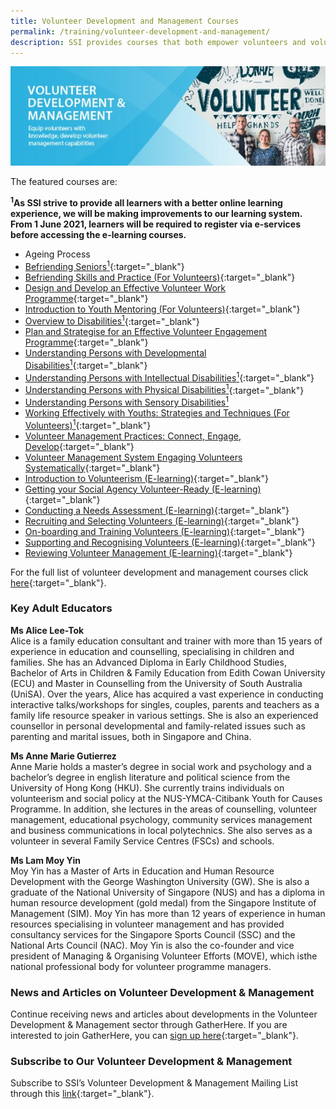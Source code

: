 ```yaml
---
title: Volunteer Development and Management Courses
permalink: /training/volunteer-development-and-management/
description: SSI provides courses that both empower volunteers and volunteer managers.
---
```

![Social Service Institute (SSI) Singapore - Volunteer Development & Management Courses](/images/training/Volunteer_SSI_header-banner-757-x-239px8.jpg)

The featured courses are:   

**<sup>1</sup>As SSI strive to provide all learners with a better online learning experience, we will be making improvements to our learning system. From 1 June 2021, learners will be required to register via e-services before accessing the e-learning courses.** 

-   Ageing Process
-   [Befriending Seniors<sup>1</sup>](https://e-services.ncss.gov.sg/Training/Course/Detail/AA1FA9C7-78CF-EB11-8178-000C296EE030){:target="_blank"}   
-   [Befriending Skills and Practice (For Volunteers)](https://e-services.ncss.gov.sg/Training/Course/TemplateSearch?Keyword=Befriending+Skills+and+Practice){:target="_blank"}   
-   [Design and Develop an Effective Volunteer Work Programme](https://e-services.ncss.gov.sg/Training/Course/TemplateSearch?Filter.Keyword=Design+and+develop+an+effective&Filter.CourseDatesString=&Filter.TypeOfCourse.Value=&Filter.TypeOfCourse.Label=&Filter.CourseSubCategory.Id=&Filter.CourseSubCategory.LogicalName=&Filter.CourseSubCategory.Name=&Filter.CourseSubCategory.ToRemove=){:target="_blank"}   
-   [Introduction to Youth Mentoring (For Volunteers)](https://e-services.ncss.gov.sg/Training/Course/TemplateSearch?Filter.Keyword=introduction+to+youth+mentoring&Filter.CourseDatesString=&Filter.TypeOfCourse.Value=&Filter.TypeOfCourse.Label=&Filter.CourseSubCategory.Id=&Filter.CourseSubCategory.LogicalName=&Filter.CourseSubCategory.Name=&Filter.CourseSubCategory.ToRemove=){:target="_blank"}   
-   [Overview to Disabilities<sup>1</sup>](https://e-services.ncss.gov.sg/Training/Course/Detail/AD1FA9C7-78CF-EB11-8178-000C296EE030){:target="_blank"}   
-   [Plan and Strategise for an Effective Volunteer Engagement Programme](https://e-services.ncss.gov.sg/Training/Course/TemplateSearch?Filter.Keyword=plan+and+strategise&Filter.CourseDatesString=&Filter.TypeOfCourse.Value=&Filter.TypeOfCourse.Label=&Filter.CourseSubCategory.Id=&Filter.CourseSubCategory.LogicalName=&Filter.CourseSubCategory.Name=&Filter.CourseSubCategory.ToRemove=){:target="_blank"}   
-   [Understanding Persons with Developmental Disabilities<sup>1</sup>](https://e-services.ncss.gov.sg/Training/Course/Detail/B01FA9C7-78CF-EB11-8178-000C296EE030){:target="_blank"} 
-   [Understanding Persons with Intellectual Disabilities<sup>1</sup>](https://e-services.ncss.gov.sg/Training/Course/Detail/B91FA9C7-78CF-EB11-8178-000C296EE030){:target="_blank"} 
-   [Understanding Persons with Physical Disabilities<sup>1</sup>](https://e-services.ncss.gov.sg/Training/Course/Detail/B31FA9C7-78CF-EB11-8178-000C296EE030){:target="_blank"}   
-   [Understanding Persons with Sensory Disabilities<sup>1</sup>](https://e-services.ncss.gov.sg/Training/Course/Detail/B61FA9C7-78CF-EB11-8178-000C296EE030)   
-   [Working Effectively with Youths: Strategies and Techniques (For Volunteers)<sup>1</sup>](https://e-services.ncss.gov.sg/Training/Course/Detail/CDE473D6-2ECF-EB11-8178-000C296EE030){:target="_blank"}  
- [Volunteer Management Practices: Connect, Engage, Develop](https://e-services.ncss.gov.sg/Training/Course/TemplateSearch?Filter.Keyword=volunteer+management+practices%3A&Filter.CourseDatesString=&Filter.TypeOfCourse.Value=&Filter.TypeOfCourse.Label=&Filter.CourseSubCategory.Id=&Filter.CourseSubCategory.LogicalName=&Filter.CourseSubCategory.Name=&Filter.CourseSubCategory.ToRemove=){:target="_blank"} 
-   [Volunteer Management System Engaging Volunteers Systematically](https://e-services.ncss.gov.sg/Training/Course/TemplateSearch?Keyword=Volunteer+Management+System+-+Engaging+Volunteers+Systematically){:target="_blank"} 
-   [Introduction to Volunteerism (E-learning)](https://e-services.ncss.gov.sg/Training/Course/Detail/7305DA4A-80CF-EB11-8178-000C296EE030){:target="_blank"} 
-   [Getting your Social Agency Volunteer-Ready (E-learning)](https://e-services.ncss.gov.sg/Training/Course/Detail/7605DA4A-80CF-EB11-8178-000C296EE030){:target="_blank"} 
-   [Conducting a Needs Assessment (E-learning)](https://e-services.ncss.gov.sg/Training/Course/Detail/7905DA4A-80CF-EB11-8178-000C296EE030){:target="_blank"} 
-   [Recruiting and Selecting Volunteers (E-learning)](https://e-services.ncss.gov.sg/Training/Course/Detail/7C05DA4A-80CF-EB11-8178-000C296EE030){:target="_blank"} 
-   [On-boarding and Training Volunteers (E-learning)](https://e-services.ncss.gov.sg/Training/Course/Detail/7F05DA4A-80CF-EB11-8178-000C296EE030){:target="_blank"} 
-   [Supporting and Recognising Volunteers (E-learning)](https://e-services.ncss.gov.sg/Training/Course/Detail/8205DA4A-80CF-EB11-8178-000C296EE030){:target="_blank"} 
-   [Reviewing Volunteer Management (E-learning)](https://e-services.ncss.gov.sg/Training/Course/Detail/8505DA4A-80CF-EB11-8178-000C296EE030){:target="_blank"} 
  
  
For the full list of volunteer development and management courses click [here](https://e-services.ncss.gov.sg/Training/Course/TemplateSearch?Filter.Keyword=&Filter.CourseDatesString=&Filter.TypeOfCourse.Value=&Filter.TypeOfCourse.Label=&Filter.CourseSubCategory.Id=fef837bd-290c-e611-810d-000c29e3b091&Filter.CourseSubCategory.LogicalName=nis_coursesubcategory&Filter.CourseSubCategory.Name=Volunteer+Development&Filter.CourseSubCategory.ToRemove=){:target="_blank"}.  

### Key Adult Educators
**Ms Alice Lee-Tok**   
Alice is a family education consultant and trainer with more than 15 years of experience in education and counselling, specialising in children and families. She has an Advanced Diploma in Early Childhood Studies, Bachelor of Arts in Children & Family Education from Edith Cowan University (ECU) and Master in Counselling from the University of South Australia (UniSA). Over the years, Alice has acquired a vast experience in conducting interactive talks/workshops for singles, couples, parents and teachers as a family life resource speaker in various settings. She is also an experienced counsellor in personal developmental and family-related issues such as parenting and marital issues, both in Singapore and China.

**Ms Anne Marie Gutierrez**   
Anne Marie holds a master’s degree in social work and psychology and a bachelor’s degree in english literature and political science from the University of Hong Kong (HKU). She currently trains individuals on volunteerism and social policy at the NUS-YMCA-Citibank Youth for Causes Programme. In addition, she lectures in the areas of counselling, volunteer management, educational psychology, community services management and business communications in local polytechnics. She also serves as a volunteer in several Family Service Centres (FSCs) and schools.
 

**Ms Lam Moy Yin**   
Moy Yin has a Master of Arts in Education and Human Resource Development with the George Washington University (GW). She is also a graduate of the National University of Singapore (NUS) and has a diploma in human resource development (gold medal) from the Singapore Institute of Management (SIM). Moy Yin has more than 12 years of experience in human resources specialising in volunteer management and has provided consultancy services for the Singapore Sports Council (SSC) and the National Arts Council (NAC). Moy Yin is also the co-founder and vice president of Managing & Organising Volunteer Efforts (MOVE), which isthe national professional body for volunteer programme managers.

### News and Articles on Volunteer Development & Management
Continue receiving news and articles about developments in the Volunteer Development & Management sector through GatherHere. If you are interested to join GatherHere, you can [sign up here](https://go.gov.sg/gh-signup){:target="_blank"}.


### Subscribe to Our Volunteer Development & Management
Subscribe to SSI’s Volunteer Development & Management Mailing List through this [link](https://form.gov.sg/606d89aa18510a0011c8465f){:target="_blank"}.